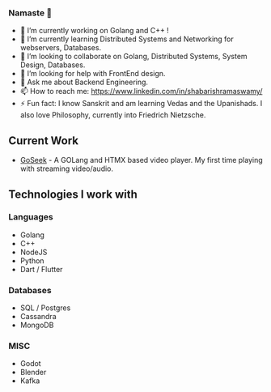 ### Namaste 👋

- 🔭 I’m currently working on Golang and C++ !
- 🌱 I’m currently learning Distributed Systems and Networking for webservers, Databases.
- 👯 I’m looking to collaborate on Golang, Distributed Systems, System Design, Databases.
- 🤔 I’m looking for help with FrontEnd design.
- 💬 Ask me about Backend Engineering.
- 📫 How to reach me: https://www.linkedin.com/in/shabarishramaswamy/
- ⚡ Fun fact: I know Sanskrit and am learning Vedas and the Upanishads. I also love Philosophy, currently into Friedrich Nietzsche.

## Current Work
- [GoSeek](https://github.com/ShabarishRamaswamy/GoSeek) - A GOLang and HTMX based video player. My first time playing with streaming video/audio.

<!--
📈 my github stats

<p align="center"> <img src="https://github-readme-stats.vercel.app/api?username=shabarishramaswamy&show_icons=true&theme=gotham" />
<p align="center"> <img src="https://github-profile-trophy.vercel.app/?username=shabarishramaswamy&theme=nord" />
<p align="center"> <img src="https://github-readme-stats.vercel.app/api/top-langs/?username=shabarishramaswamy" />
-->

## Technologies I work with
### Languages
- Golang
- C++
- NodeJS
- Python
- Dart / Flutter

### Databases
- SQL / Postgres
- Cassandra
- MongoDB

### MISC
- Godot
- Blender
- Kafka

